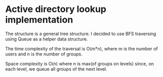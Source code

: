 # Active directory lookup implementation

The structure is a general tree structure.
I decided to use BFS traversing using Queue as a helper data structure.

The time complexity of the traversal is O(m*n), where m is the number of users and n is the number of groups.

Space complexity is O(n) where n is max(of groups on levels) since, on each level, we queue all groups of the next level.